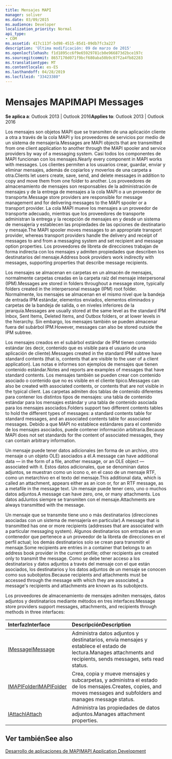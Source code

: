 ```yaml
---
title: Mensajes MAPI
manager: soliver
ms.date: 03/09/2015
ms.audience: Developer
localization_priority: Normal
api_type:
- COM
ms.assetid: 417c113f-bd98-4515-85d1-09db7fc3a227
description: 'Última modificación: 09 de marzo de 2015'
ms.openlocfilehash: f1d1895cc6f9e65929781cb0e966873d2bce197c
ms.sourcegitcommit: 8657170d071f9bcf680aba50b9c07f2a4fb82283
ms.translationtype: MT
ms.contentlocale: es-ES
ms.lasthandoff: 04/28/2019
ms.locfileid: "33423380"
---
```

# <a name="mapi-messages"></a><span data-ttu-id="70f37-103">Mensajes MAPI</span><span class="sxs-lookup"><span data-stu-id="70f37-103">MAPI Messages</span></span>

  
  
<span data-ttu-id="70f37-104">**Se aplica a**: Outlook 2013 | Outlook 2016</span><span class="sxs-lookup"><span data-stu-id="70f37-104">**Applies to**: Outlook 2013 | Outlook 2016</span></span> 
  
<span data-ttu-id="70f37-105">Los mensajes son objetos MAPI que se transmiten de una aplicación cliente a otra a través de la cola MAPI y los proveedores de servicios por medio de un sistema de mensajería.</span><span class="sxs-lookup"><span data-stu-id="70f37-105">Messages are MAPI objects that are transmitted from one client application to another through the MAPI spooler and service providers by way of a messaging system.</span></span> <span data-ttu-id="70f37-106">Casi todos los componentes de MAPI funcionan con los mensajes.</span><span class="sxs-lookup"><span data-stu-id="70f37-106">Nearly every component in MAPI works with messages.</span></span> <span data-ttu-id="70f37-107">Los clientes permiten a los usuarios crear, guardar, enviar y eliminar mensajes, además de copiarlos y moverlos de una carpeta a otra.</span><span class="sxs-lookup"><span data-stu-id="70f37-107">Clients let users create, save, send, and delete messages in addition to copy and move them from one folder to another.</span></span> <span data-ttu-id="70f37-108">Los proveedores de almacenamiento de mensajes son responsables de la administración de mensajes y de la entrega de mensajes a la cola MAPI o a un proveedor de transporte.</span><span class="sxs-lookup"><span data-stu-id="70f37-108">Message store providers are responsible for message management and for delivering messages to the MAPI spooler or a transport provider.</span></span> <span data-ttu-id="70f37-109">La cola MAPI mueve los mensajes a un proveedor de transporte adecuado, mientras que los proveedores de transporte administran la entrega y la recepción de mensajes en y desde un sistema de mensajería y establecen las propiedades de las opciones de destinatario y mensaje.</span><span class="sxs-lookup"><span data-stu-id="70f37-109">The MAPI spooler moves messages to an appropriate transport provider, whereas transport providers handle the delivery and receipt of messages to and from a messaging system and set recipient and message option properties.</span></span> <span data-ttu-id="70f37-110">Los proveedores de libreta de direcciones trabajan de forma indirecta con los mensajes y admiten propiedades que describen los destinatarios del mensaje.</span><span class="sxs-lookup"><span data-stu-id="70f37-110">Address book providers work indirectly with messages, supporting properties that describe message recipients.</span></span>
  
<span data-ttu-id="70f37-111">Los mensajes se almacenan en carpetas en un almacén de mensajes, normalmente carpetas creadas en la carpeta raíz del mensaje interpersonal (IPM).</span><span class="sxs-lookup"><span data-stu-id="70f37-111">Messages are stored in folders throughout a message store, typically folders created in the interpersonal message (IPM) root folder.</span></span> <span data-ttu-id="70f37-112">Normalmente, los mensajes se almacenan en el mismo nivel que la bandeja de entrada IPM estándar, elementos enviados, elementos eliminados y carpetas de la bandeja de salida, o en niveles inferiores de la jerarquía.</span><span class="sxs-lookup"><span data-stu-id="70f37-112">Messages are usually stored at the same level as the standard IPM Inbox, Sent Items, Deleted Items, and Outbox folders, or at lower levels in the hierarchy.</span></span> <span data-ttu-id="70f37-113">Sin embargo, los mensajes también se pueden almacenar fuera del subárbol IPM.</span><span class="sxs-lookup"><span data-stu-id="70f37-113">However, messages can also be stored outside the IPM subtree.</span></span>
  
<span data-ttu-id="70f37-114">Los mensajes creados en el subárbol estándar de IPM tienen contenido estándar (es decir, contenido que es visible para el usuario de una aplicación de cliente).</span><span class="sxs-lookup"><span data-stu-id="70f37-114">Messages created in the standard IPM subtree have standard contents (that is, contents that are visible to the user of a client application).</span></span> <span data-ttu-id="70f37-115">Las notas e informes son ejemplos de mensajes que tienen contenido estándar.</span><span class="sxs-lookup"><span data-stu-id="70f37-115">Notes and reports are examples of messages that have standard contents.</span></span> <span data-ttu-id="70f37-116">Los mensajes también se pueden crear con contenido asociado o contenido que no es visible en el cliente típico.</span><span class="sxs-lookup"><span data-stu-id="70f37-116">Messages can also be created with associated contents, or contents that are not visible in the typical client.</span></span> <span data-ttu-id="70f37-117">Las carpetas admiten dos tablas de contenido diferentes para contener los distintos tipos de mensajes: una tabla de contenido estándar para los mensajes estándar y una tabla de contenido asociada para los mensajes asociados.</span><span class="sxs-lookup"><span data-stu-id="70f37-117">Folders support two different contents tables to hold the different types of messages: a standard contents table for standard messages, and an associated contents table for associated messages.</span></span> <span data-ttu-id="70f37-118">Debido a que MAPI no establece estándares para el contenido de los mensajes asociados, puede contener información arbitraria.</span><span class="sxs-lookup"><span data-stu-id="70f37-118">Because MAPI does not set standards for the content of associated messages, they can contain arbitrary information.</span></span> 
  
<span data-ttu-id="70f37-119">Un mensaje puede tener datos adicionales (en forma de un archivo, otro mensaje o un objeto OLE) asociados a él.</span><span class="sxs-lookup"><span data-stu-id="70f37-119">A message can have additional data — in the form of a file, another message, or an OLE object — associated with it.</span></span> <span data-ttu-id="70f37-120">Estos datos adicionales, que se denominan datos adjuntos, se muestran como un icono o, en el caso de un mensaje RTF, como un metarchivo en el texto del mensaje.</span><span class="sxs-lookup"><span data-stu-id="70f37-120">This additional data, which is called an attachment, appears either as an icon or, for an RTF message, as a metafile in the message text.</span></span> <span data-ttu-id="70f37-121">Un mensaje puede tener cero, uno o muchos datos adjuntos.</span><span class="sxs-lookup"><span data-stu-id="70f37-121">A message can have zero, one, or many attachments.</span></span> <span data-ttu-id="70f37-122">Los datos adJuntos siempre se transmiten con el mensaje.</span><span class="sxs-lookup"><span data-stu-id="70f37-122">Attachments are always transmitted with the message.</span></span>
  
<span data-ttu-id="70f37-123">Un mensaje que se transmite tiene uno o más destinatarios (direcciones asociadas con un sistema de mensajería en particular).</span><span class="sxs-lookup"><span data-stu-id="70f37-123">A message that is transmitted has one or more recipients (addresses that are associated with a particular messaging system).</span></span> <span data-ttu-id="70f37-124">Algunos destinatarios son entradas en un contenedor que pertenece a un proveedor de la libreta de direcciones en el perfil actual; los demás destinatarios solo se crean para transmitir el mensaje.</span><span class="sxs-lookup"><span data-stu-id="70f37-124">Some recipients are entries in a container that belongs to an address book provider in the current profile; other recipients are created only to transmit the message.</span></span> <span data-ttu-id="70f37-125">Como se debe tener acceso a los destinatarios y datos adjuntos a través del mensaje con el que están asociados, los destinatarios y los datos adjuntos de un mensaje se conocen como sus subobjetos.</span><span class="sxs-lookup"><span data-stu-id="70f37-125">Because recipients and attachments must be accessed through the message with which they are associated, a message's recipients and attachments are known as its subobjects.</span></span> 
  
<span data-ttu-id="70f37-126">Los proveedores de almacenamiento de mensajes admiten mensajes, datos adjuntos y destinatarios mediante métodos en tres interfaces:</span><span class="sxs-lookup"><span data-stu-id="70f37-126">Message store providers support messages, attachments, and recipients through methods in three interfaces:</span></span> 
  
|<span data-ttu-id="70f37-127">**Interfaz**</span><span class="sxs-lookup"><span data-stu-id="70f37-127">**Interface**</span></span>|<span data-ttu-id="70f37-128">**Descripción**</span><span class="sxs-lookup"><span data-stu-id="70f37-128">**Description**</span></span>|
|:-----|:-----|
|[<span data-ttu-id="70f37-129">IMessage</span><span class="sxs-lookup"><span data-stu-id="70f37-129">IMessage</span></span>](imessageimapiprop.md) <br/> |<span data-ttu-id="70f37-130">Administra datos adjuntos y destinatarios, envía mensajes y establece el estado de lectura.</span><span class="sxs-lookup"><span data-stu-id="70f37-130">Manages attachments and recipients, sends messages, sets read status.</span></span>  <br/> |
|[<span data-ttu-id="70f37-131">IMAPIFolder</span><span class="sxs-lookup"><span data-stu-id="70f37-131">IMAPIFolder</span></span>](imapifolderimapicontainer.md) <br/> |<span data-ttu-id="70f37-132">Crea, copia y mueve mensajes y subcarpetas, y administra el estado de los mensajes.</span><span class="sxs-lookup"><span data-stu-id="70f37-132">Creates, copies, and moves messages and subfolders and manages message status.</span></span>  <br/> |
|[<span data-ttu-id="70f37-133">IAttach</span><span class="sxs-lookup"><span data-stu-id="70f37-133">IAttach</span></span>](iattachimapiprop.md) <br/> |<span data-ttu-id="70f37-134">Administra las propiedades de datos adjuntos.</span><span class="sxs-lookup"><span data-stu-id="70f37-134">Manages attachment properties.</span></span>  <br/> |
   
## <a name="see-also"></a><span data-ttu-id="70f37-135">Ver también</span><span class="sxs-lookup"><span data-stu-id="70f37-135">See also</span></span>



[<span data-ttu-id="70f37-136">Desarrollo de aplicaciones de MAPI</span><span class="sxs-lookup"><span data-stu-id="70f37-136">MAPI Application Development</span></span>](mapi-application-development.md)

